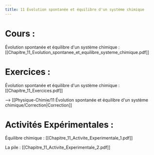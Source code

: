 ```yaml
---
title: 11 Évolution spontanée et équilibre d'un système chimique
---
```

# Cours :
Évolution spontanée et équilibre d'un système chimique : [[Chapitre_11_Evolution_spontanee_et_equilibre_systeme_chimique.pdf]]

# Exercices :
Évolution spontanée et équilibre d'un système chimique :
[[Chapitre_11_Exercices.pdf]]

--> [[Physique-Chimie/11 Évolution spontanée et équilibre d'un système chimique/Correction|Correction]]
# Activités Expérimentales :
Équilibre chimique : [[Chapitre_11_Activite_Experimentale_1.pdf]]

La pile : [[Chapitre_11_Activite_Experimentale_2.pdf]]